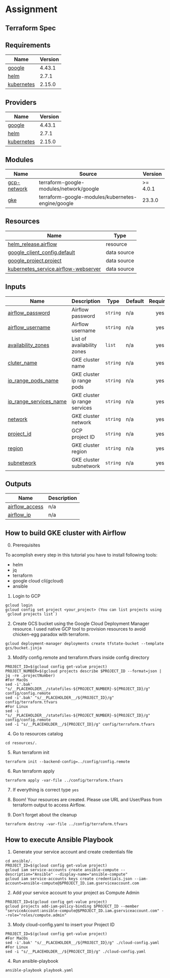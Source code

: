 # Assignment

## Terraform Spec

## Requirements

| Name | Version |
|------|---------|
| <a name="requirement_google"></a> [google](#requirement\_google) | 4.43.1 |
| <a name="requirement_helm"></a> [helm](#requirement\_helm) | 2.7.1 |
| <a name="requirement_kubernetes"></a> [kubernetes](#requirement\_kubernetes) | 2.15.0 |

## Providers

| Name | Version |
|------|---------|
| <a name="provider_google"></a> [google](#provider\_google) | 4.43.1 |
| <a name="provider_helm"></a> [helm](#provider\_helm) | 2.7.1 |
| <a name="provider_kubernetes"></a> [kubernetes](#provider\_kubernetes) | 2.15.0 |

## Modules

| Name | Source | Version |
|------|--------|---------|
| <a name="module_gcp-network"></a> [gcp-network](#module\_gcp-network) | terraform-google-modules/network/google | >= 4.0.1 |
| <a name="module_gke"></a> [gke](#module\_gke) | terraform-google-modules/kubernetes-engine/google | 23.3.0 |

## Resources

| Name | Type |
|------|------|
| [helm_release.airflow](https://registry.terraform.io/providers/hashicorp/helm/2.7.1/docs/resources/release) | resource |
| [google_client_config.default](https://registry.terraform.io/providers/hashicorp/google/4.43.1/docs/data-sources/client_config) | data source |
| [google_project.project](https://registry.terraform.io/providers/hashicorp/google/4.43.1/docs/data-sources/project) | data source |
| [kubernetes_service.airflow-webserver](https://registry.terraform.io/providers/hashicorp/kubernetes/2.15.0/docs/data-sources/service) | data source |

## Inputs

| Name | Description | Type | Default | Required |
|------|-------------|------|---------|:--------:|
| <a name="input_airflow_password"></a> [airflow\_password](#input\_airflow\_password) | Airflow password | `string` | n/a | yes |
| <a name="input_airflow_username"></a> [airflow\_username](#input\_airflow\_username) | Airflow username | `string` | n/a | yes |
| <a name="input_availability_zones"></a> [availability\_zones](#input\_availability\_zones) | List of availability zones | `list` | n/a | yes |
| <a name="input_cluter_name"></a> [cluter\_name](#input\_cluter\_name) | GKE cluster name | `string` | n/a | yes |
| <a name="input_ip_range_pods_name"></a> [ip\_range\_pods\_name](#input\_ip\_range\_pods\_name) | GKE cluster ip range pods | `string` | n/a | yes |
| <a name="input_ip_range_services_name"></a> [ip\_range\_services\_name](#input\_ip\_range\_services\_name) | GKE cluster ip range services | `string` | n/a | yes |
| <a name="input_network"></a> [network](#input\_network) | GKE cluster network | `string` | n/a | yes |
| <a name="input_project_id"></a> [project\_id](#input\_project\_id) | GCP project ID | `string` | n/a | yes |
| <a name="input_region"></a> [region](#input\_region) | GKE cluster region | `string` | n/a | yes |
| <a name="input_subnetwork"></a> [subnetwork](#input\_subnetwork) | GKE cluster subnetwork | `string` | n/a | yes |

## Outputs

| Name | Description |
|------|-------------|
| <a name="output_airflow_access"></a> [airflow\_access](#output\_airflow\_access) | n/a |
| <a name="output_airflow_ip"></a> [airflow\_ip](#output\_airflow\_ip) | n/a |

## How to build GKE cluster with Airflow

 0. Prerequisites

To acomplish every step in this tutorial you have to install following tools:

* helm
* jq
* terraform
* google cloud cli(gcloud)
* ansible

 1. Login to GCP

  ```text
 gcloud login
 gcloud config set project <your_project> (You can list projects using `gcloud projects list`)
 ```

 2. Create GCS bucket using the Google Cloud Deployment Manager resource. I used native GCP tool to provision resources to avoid chicken-egg paradox with terraform.

  ```text
  gcloud deployment-manager deployments create tfstate-bucket --template gcs/bucket.jinja
  ```

 3. Modify config.remote and terraform.tfvars inside config directory

  ```text
  PROJECT_ID=$(gcloud config get-value project)
  PROJECT_NUMBER=$(gcloud projects describe $PROJECT_ID --format=json | jq -re .projectNumber)
  #For MacOs
  sed -i'.bak' "s/__PLACEHOLDER__/statefiles-${PROJECT_NUMBER}-${PROJECT_ID}/g" config/config.remote
  sed -i'.bak' "s/__PLACEHOLDER__/${PROJECT_ID}/g" config/terraform.tfvars
  #For Linux
  sed -i "s/__PLACEHOLDER__/statefiles-${PROJECT_NUMBER}-${PROJECT_ID}/g" config/config.remote
  sed -i "s/__PLACEHOLDER__/${PROJECT_ID}/g" config/terraform.tfvars
  ```

 4. Go to resources catalog
  
  ```text
  cd resources/.
  ```

 5. Run terraform init
  
  ```text
  terraform init --backend-config=../config/config.remote
  ```

 6. Run terraform apply

  ```text
  terraform apply -var-file ../config/terraform.tfvars
  ```

 7. If everything is correct type `yes`

 8. Boom! Your resources are created. Please use URL and User/Pass from terraform output to access Airflow.

 9. Don't forget about the cleanup

 ```text
 terraform destroy -var-file ../config/terraform.tfvars
 ```


## How to execute Ansible Playbook

 1. Generate your service account and create credentials file

 ```text
 cd ansible/.
 PROJECT_ID=$(gcloud config get-value project)
 gcloud iam service-accounts create ansible-compute --description="Ansible" --display-name="ansible-compute"
 gcloud iam service-accounts keys create credentials.json --iam-account=ansible-compute@$PROJECT_ID.iam.gserviceaccount.com
 ```

 2. Add your service account to your project as Compute Admin

 ```text
 PROJECT_ID=$(gcloud config get-value project)
 gcloud projects add-iam-policy-binding $PROJECT_ID --member "serviceAccount:ansible-compute@$PROJECT_ID.iam.gserviceaccount.com" --role="roles/compute.admin"
 ```

 3. Mody cloud-config.yaml to insert your Project ID
 
  ```text
  PROJECT_ID=$(gcloud config get-value project)
  #For MacOs
  sed -i'.bak' "s/__PLACEHOLDER__/${PROJECT_ID}/g" ./cloud-config.yaml
  #For Linux
  sed -i "s/__PLACEHOLDER__/${PROJECT_ID}/g" ./cloud-config.yaml
  ```

 4. Run ansible-playbook

 ```text
 ansible-playbook playbook.yaml
 ```